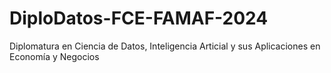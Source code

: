 # DiploDatos-FCE-FAMAF-2024
Diplomatura en Ciencia de Datos, Inteligencia Articial y sus Aplicaciones en Economía y Negocios
